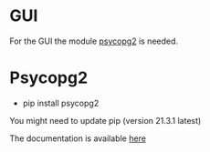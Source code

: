 # GUI
For the GUI the module [psycopg2](https://pypi.org/project/psycopg2/) is needed.

# Psycopg2
- pip install psycopg2

You might need to update pip (version 21.3.1 latest)

The documentation is available [here](https://www.psycopg.org/docs/)
